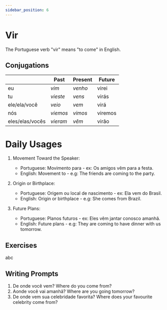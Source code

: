 ```yaml
---
sidebar_position: 6
---
```


# Vir

The Portuguese verb "vir" means "to come" in English.

## Conjugations

|                 | Past     | Present | Future  |
| --------------- | -------- | ------- | ------- |
| eu              | _vim_    | _venho_ | virei   |
| tu              | _vieste_ | _vens_  | virás   |
| ele/ela/você    | _veio_   | _vem_   | virá    |
| nós             | _viemos_ | _vimos_ | viremos |
| eles/elas/vocês | _vieram_ | _vêm_   | virão   |

# Daily Usages

1. Movement Toward the Speaker:

   - Portuguese: Movimento para - ex: Os amigos vêm para a festa.
   - English: Movement to - e.g: The friends are coming to the party.

2. Origin or Birthplace:

   - Portuguese: Origem ou local de nascimento - ex: Ela vem do Brasil.
   - English: Origin or birthplace - e.g: She comes from Brazil.

3. Future Plans:

   - Portuguese: Planos futuros - ex: Eles vêm jantar conosco amanhã.
   - English: Future plans - e.g: They are coming to have dinner with us tomorrow.

## Exercises

abc

## Writing Prompts

1. De onde você vem? Where do you come from?
2. Aonde você vai amanhã? Where are you going tomorrow?
3. De onde vem sua celebridade favorita? Where does your favourite celebrity come from?
